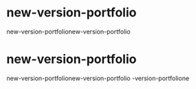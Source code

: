 # new-version-portfolio
new-version-portfolionew-version-portfolio
# new-version-portfolio
new-version-portfolionew-version-portfolio
-version-portfolione
